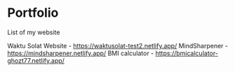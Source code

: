 # Portfolio
List of my website


Waktu Solat Website - https://waktusolat-test2.netlify.app/
MindSharpener - https://mindsharpener.netlify.app/
BMI calculator - https://bmicalculator-ghozt77.netlify.app/
